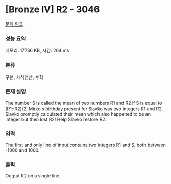 # [Bronze IV] R2 - 3046 

[문제 링크](https://www.acmicpc.net/problem/3046) 

### 성능 요약

메모리: 17736 KB, 시간: 204 ms

### 분류

구현, 사칙연산, 수학

### 문제 설명

<p>The number S is called the mean of two numbers R1 and R2 if S is equal to (R1+R2)/2. Mirko's birthday present for Slavko was two integers R1 and R2. Slavko promptly calculated their mean which also happened to be an integer but then lost R2! Help Slavko restore R2. </p>

### 입력 

 <p>The first and only line of input contains two integers R1 and S, both between -1000 and 1000. </p>

<p> </p>

### 출력 

 <p>Output R2 on a single line. </p>

<p> </p>

